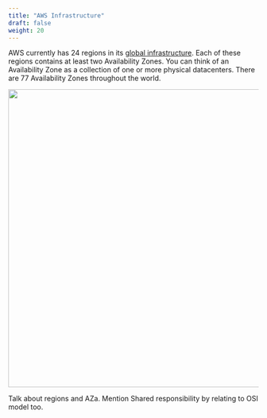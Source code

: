 ```yaml
---
title: "AWS Infrastructure"
draft: false
weight: 20
---
```



AWS currently has 24 regions in its [global infrastructure](https://aws.amazon.com/about-aws/global-infrastructure/).
Each of these regions contains at least two Availability Zones. You can think of an Availability Zone as a collection
of one or more physical datacenters. There are 77 Availability Zones throughout the world.

<img src='/images/global_footprint.png' width='600px'>


Talk about regions and AZa.
Mention Shared responsibility by relating to OSI model too.

